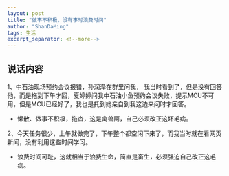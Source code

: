 ```yaml
---
layout: post
title: "做事不积极，没有事时浪费时间"
author: "ShanDaMing"
tags: 生活
excerpt_separator: <!--more-->
---
```


## 说话内容
1、中石油现场预约会议报错，孙润泽在群里问我，<!--more--> 我当时看到了，但是没有回答他，而是拖到下午才回，夏婷婷问我中石油小鱼预约会议失败，提示MCU不可用，但是MCU已经好了，我也是托到她亲自到我这边来问时才回答。
* 懒散、做事不积极，拖沓，这是禽兽阿，自己必须改正这坏毛病。

2、今天任务很少，上午就做完了，下午整个都空闲下来了，而我当时就在看网页新闻，没有利用这些时间学习。
* 浪费时间可耻，这就相当于浪费生命，简直是畜生，必须强迫自己改正这毛病。
